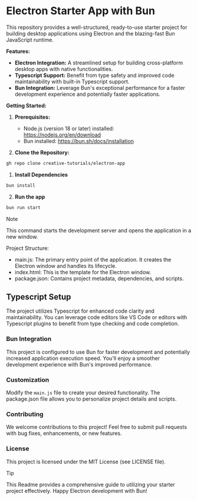 # Electron Starter App with Bun

This repository provides a well-structured, ready-to-use starter project for building desktop applications using Electron and the blazing-fast Bun JavaScript runtime.

**Features:**

- **Electron Integration:** A streamlined setup for building cross-platform desktop apps with native functionalities.
- **Typescript Support:** Benefit from type safety and improved code maintainability with built-in Typescript support.
- **Bun Integration:** Leverage Bun's exceptional performance for a faster development experience and potentially faster applications.

**Getting Started:**

1. **Prerequisites:**

   - Node.js (version 18 or later) installed: <https://nodejs.org/en/download>
   - Bun installed: <https://bun.sh/docs/installation>

1. **Clone the Repository:**

```bash
gh repo clone creative-tutorials/electron-app
```

1. **Install Dependencies**

```bash
bun install
```

2. **Run the app**

```bash
bun run start
```

> [!NOTE]
> This command starts the development server and opens the application in a new window.

Project Structure:

- main.js: The primary entry point of the application. It creates the Electron window and handles its lifecycle.
- index.html: This is the template for the Electron window.
- package.json: Contains project metadata, dependencies, and scripts.

## Typescript Setup

The project utilizes Typescript for enhanced code clarity and maintainability. You can leverage code editors like VS Code or editors with Typescript plugins to benefit from type checking and code completion.

### Bun Integration

This project is configured to use Bun for faster development and potentially increased application execution speed. You'll enjoy a smoother development experience with Bun's improved performance.

### Customization

Modify the `main.js` file to create your desired functionality.
The package.json file allows you to personalize project details and scripts.

### Contributing

We welcome contributions to this project! Feel free to submit pull requests with bug fixes, enhancements, or new features.

### License

This project is licensed under the MIT License (see LICENSE file).

> [!TIP]
> This Readme provides a comprehensive guide to utilizing your starter project effectively. Happy Electron development with Bun!
